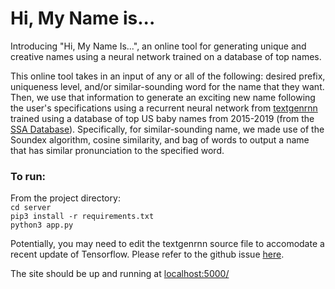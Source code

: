 # Hi, My Name is...

Introducing "Hi, My Name Is...", an online tool for generating unique and creative names using a neural network trained on a database of top names.

This online tool takes in an input of any or all of the following: desired prefix, uniqueness level, and/or similar-sounding word for the name that they want. Then, we use that information to generate an exciting new name following the user's specifications using a recurrent neural network from [textgenrnn](https://github.com/minimaxir/textgenrnn) trained using a database of top US baby names from 2015-2019 (from the [SSA Database](https://www.ssa.gov/oact/babynames/limits.html)). Specifically, for similar-sounding name, we made use of the Soundex algorithm, cosine similarity, and bag of words to output a name that has similar pronunciation to the specified word.

### To run:
From the project directory:  
`cd server`  
`pip3 install -r requirements.txt`  
`python3 app.py`  

Potentially, you may need to edit the textgenrnn source file to accomodate a recent update of Tensorflow. Please refer to the github issue [here](https://github.com/minimaxir/textgenrnn/issues/197).

The site should be up and running at [localhost:5000/](http://localhost:5000/)

